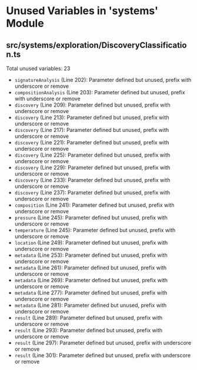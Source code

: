 # Unused Variables in 'systems' Module

## src/systems/exploration/DiscoveryClassification.ts

Total unused variables: 23

- `signatureAnalysis` (Line 202): Parameter defined but unused, prefix with underscore or remove
- `compositionAnalysis` (Line 203): Parameter defined but unused, prefix with underscore or remove
- `discovery` (Line 209): Parameter defined but unused, prefix with underscore or remove
- `discovery` (Line 213): Parameter defined but unused, prefix with underscore or remove
- `discovery` (Line 217): Parameter defined but unused, prefix with underscore or remove
- `discovery` (Line 221): Parameter defined but unused, prefix with underscore or remove
- `discovery` (Line 225): Parameter defined but unused, prefix with underscore or remove
- `discovery` (Line 229): Parameter defined but unused, prefix with underscore or remove
- `discovery` (Line 233): Parameter defined but unused, prefix with underscore or remove
- `discovery` (Line 237): Parameter defined but unused, prefix with underscore or remove
- `composition` (Line 241): Parameter defined but unused, prefix with underscore or remove
- `pressure` (Line 245): Parameter defined but unused, prefix with underscore or remove
- `temperature` (Line 245): Parameter defined but unused, prefix with underscore or remove
- `location` (Line 249): Parameter defined but unused, prefix with underscore or remove
- `metadata` (Line 253): Parameter defined but unused, prefix with underscore or remove
- `metadata` (Line 261): Parameter defined but unused, prefix with underscore or remove
- `metadata` (Line 269): Parameter defined but unused, prefix with underscore or remove
- `metadata` (Line 277): Parameter defined but unused, prefix with underscore or remove
- `metadata` (Line 281): Parameter defined but unused, prefix with underscore or remove
- `result` (Line 289): Parameter defined but unused, prefix with underscore or remove
- `result` (Line 293): Parameter defined but unused, prefix with underscore or remove
- `result` (Line 297): Parameter defined but unused, prefix with underscore or remove
- `result` (Line 301): Parameter defined but unused, prefix with underscore or remove

